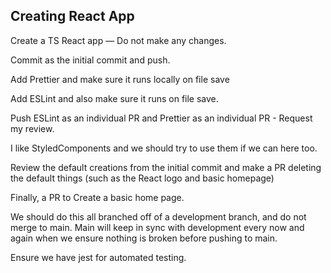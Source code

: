 ## Creating React App

Create a TS React app — Do not make any changes.

Commit as the initial commit and push.

Add Prettier and make sure it runs locally on file save

Add ESLint and also make sure it runs on file save.

Push ESLint as an individual PR and Prettier as an individual PR - Request my review.

I like StyledComponents and we should try to use them if we can here too. 

Review the default creations from the initial commit and make a PR deleting the default things (such as the React logo and basic homepage)

Finally, a PR to Create a basic home page.

We should do this all branched off of a development branch, and do not merge to main. Main will keep in sync with development every now and again when we ensure nothing is broken before pushing to main.

Ensure we have jest for automated testing.
